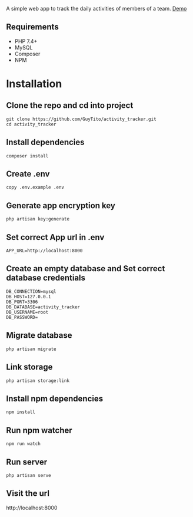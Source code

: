 A simple web app to track the daily activities of members of a team. [Demo](https://activetracker.herokuapp.com)




## Requirements
* PHP 7.4+
* MySQL
* Composer
* NPM

# Installation
## Clone the repo and cd into project
```
git clone https://github.com/GuyTito/activity_tracker.git
cd activity_tracker
```

## Install dependencies
```
composer install
```

## Create .env
```
copy .env.example .env
```

## Generate app encryption key
```
php artisan key:generate
```

## Set correct App url in .env
```
APP_URL=http://localhost:8000
```

## Create an empty database and Set correct database credentials
```
DB_CONNECTION=mysql
DB_HOST=127.0.0.1
DB_PORT=3306
DB_DATABASE=activity_tracker
DB_USERNAME=root
DB_PASSWORD=
```

## Migrate database
```
php artisan migrate
```

## Link storage
```
php artisan storage:link
```

## Install npm dependencies
```
npm install
```

## Run npm watcher
```
npm run watch
```

## Run server
```
php artisan serve
```

## Visit the url
http://localhost:8000


